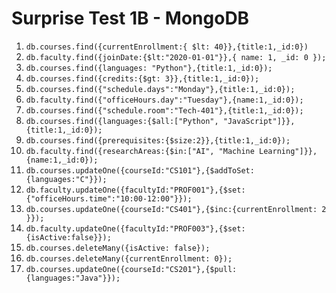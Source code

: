 # Surprise Test 1B - MongoDB

1. `db.courses.find({currentEnrollment:{ $lt: 40}},{title:1,_id:0})`
2. `db.faculty.find({joinDate:{$lt:"2020-01-01"}},{ name: 1, _id: 0 });`
3. `db.courses.find({languages: "Python"},{title:1,_id:0});`
4. `db.courses.find({credits:{$gt: 3}},{title:1,_id:0});`
5. `db.courses.find({"schedule.days":"Monday"},{title:1,_id:0});`
6. `db.faculty.find({"officeHours.day":"Tuesday"},{name:1,_id:0});`
7. `db.courses.find({"schedule.room":"Tech-401"},{title:1,_id:0});`
8. `db.courses.find({languages:{$all:["Python", "JavaScript"]}},{title:1,_id:0});`
9. `db.courses.find({prerequisites:{$size:2}},{title:1,_id:0});`
10. `db.faculty.find({researchAreas:{$in:["AI", "Machine Learning"]}},{name:1,_id:0});`
11. `db.courses.updateOne({courseId:"CS101"},{$addToSet:{languages:"C"}});`
12. `db.faculty.updateOne({facultyId:"PROF001"},{$set:{"officeHours.time":"10:00-12:00"}});`
13. `db.courses.updateOne({courseId:"CS401"},{$inc:{currentEnrollment: 2 }});`
14. `db.faculty.updateOne({facultyId:"PROF003"},{$set:{isActive:false}});`
15. `db.courses.deleteMany({isActive: false});`
16. `db.courses.deleteMany({currentEnrollment: 0});`
17. `db.courses.updateOne({courseId:"CS201"},{$pull:{languages:"Java"}});`